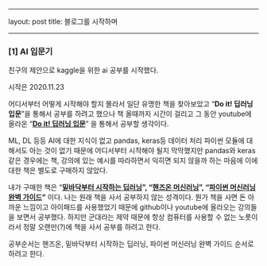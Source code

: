 ___
layout: post
title: 블로그를 시작하며
___

### [1] AI 입문기

친구의 제안으로 kaggle을 위한 ai 공부를 시작했다.

시작은 2020.11.23

어디서부터 어떻게 시작해야 할지 몰라서 일단 유명한 책을 찾아보았고 “**Do it! 딥러닝 입문**”을 통해서 공부를 하려고 했으나 책 올때까지 시간이 걸리고 그 동안 youtube에 올라온 “[**Do it! 딥러닝 입문**](https://www.youtube.com/playlist?list=PLJN246lAkhQgbBx2Kag0wIZedn-P9KcH9)” 을 통해서 공부할 생각이다.

ML, DL 등등 AI에 대한 지식이 없고 pandas, keras등 데이터 처리 파이썬 모듈에 대해서도 아는 것이 없기 때문에 어디서부터 시작해야 될지 막막했지만 pandas와 keras같은 경우에는 책, 강의에 있는 예시를 따라하면서 익히면 되지 않을까 하는 마음에 이에 대한 책은 별도로 구매하지 않았다.

내가 구매한 책은 “[**밑바닥부터 시작하는 딥러닝**](http://www.kyobobook.co.kr/product/detailViewKor.laf?ejkGb=KOR&mallGb=KOR&barcode=9788968484636)**”, “**[**핸즈온 머신러닝**](http://www.kyobobook.co.kr/product/detailViewKor.laf?mallGb=KOR&barcode=9791162242964)**”, “**[**파이썬 머신러닝 완벽 가이드**](http://www.kyobobook.co.kr/product/detailViewKor.laf?barcode=9791158391386)**”** 이다. 나는 원래 책을 사서 공부하지 않는 성격이다. 뭔가 책을 사면 돈 아까운 느낌이고 아이패드를 사용했었기 때문에 github이나 youtube에 올라오는 강의들을 보면서 공부했다. 하지만 군대라는 제약 때문에 항상 컴퓨터를 사용할 수 없는 노릇이라서 정말 오랜만(?)에 책을 사서 공부를 하려고 한다.

공부순서는 핸즈온, 밑바닥부터 시작하는 딥러닝, 파이썬 머신러닝 완벽 가이드 순서로 하려고 한다.
<!--stackedit_data:
eyJoaXN0b3J5IjpbLTEzNzcxMzkwNDJdfQ==
-->